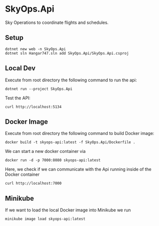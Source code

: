 # SkyOps.Api

Sky Operations to coordinate flights and schedules.

## Setup

```shell
dotnet new web -n SkyOps.Api
dotnet sln Hangar747.sln add SkyOps.Api/SkyOps.Api.csproj
```

## Local Dev

Execute from root directory the following command to run the api:

```shell
dotnet run --project SkyOps.Api
```

Test the API:

```shell
curl http://localhost:5134
```

## Docker Image

Execute from root directory the following command to build Docker image:

```docker
docker build -t skyops-api:latest -f SkyOps.Api/Dockerfile .
```

We can start a new docker container via

```docker
docker run -d -p 7000:8080 skyops-api:latest
```

Here, we check if we can communicate with the Api running inside of the Docker container

```shell
curl http://localhost:7000
```

## Minikube

If we want to load the local Docker image into Minikube we run

```shell
minikube image load skyops-api:latest
```
